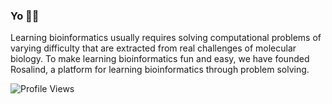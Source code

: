 <h3>Yo 🙋‍♂️</h3>

Learning bioinformatics usually requires solving computational problems of varying difficulty that are extracted from real challenges of molecular biology.
To make learning bioinformatics fun and easy, we have founded Rosalind, a platform for learning bioinformatics through problem solving.

![Profile Views](https://komarev.com/ghpvc/?username=garbalau-github&color=yellow) 
